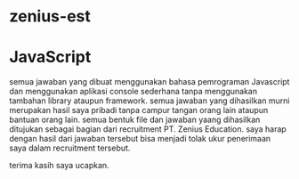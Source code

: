 # zenius-est

# JavaScript
semua jawaban yang dibuat menggunakan bahasa pemrograman Javascript dan menggunakan aplikasi console sederhana tanpa menggunakan tambahan library ataupun framework.
semua jawaban yang dihasilkan murni merupakan hasil saya pribadi tanpa campur tangan orang lain ataupun bantuan orang lain.
semua bentuk file dan jawaban yaang dihasilkan ditujukan sebagai bagian dari recruitment PT. Zenius Education.
saya harap dengan hasil dari jawaban tersebut bisa menjadi tolak ukur penerimaan saya dalam recruitment tersebut.

terima kasih saya ucapkan.